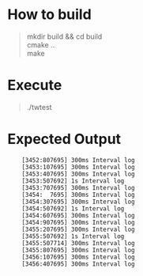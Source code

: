 # How to build
> mkdir build && cd build<br> 
> cmake ..<br> 
> make

# Execute
> ./twtest

# Expected Output
```
    [3452:807695] 300ms Interval log  
    [3453:107695] 300ms Interval log  
    [3453:407695] 300ms Interval log  
    [3453:507692] 1s Interval log  
    [3453:707695] 300ms Interval log
    [3454:  7695] 300ms Interval log
    [3454:307695] 300ms Interval log
    [3454:507692] 1s Interval log
    [3454:607695] 300ms Interval log
    [3454:907695] 300ms Interval log
    [3455:207695] 300ms Interval log
    [3455:507692] 1s Interval log
    [3455:507714] 300ms Interval log
    [3455:807695] 300ms Interval log
    [3456:107695] 300ms Interval log
    [3456:407695] 300ms Interval log
```
